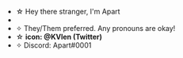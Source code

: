 - ☆ Hey there stranger, I'm Apart
- 
- ✧ They/Them preferred. Any pronouns are okay!
- ☆ **icon: @KVlen (Twitter)**
- ✧ Discord: Apart#0001
